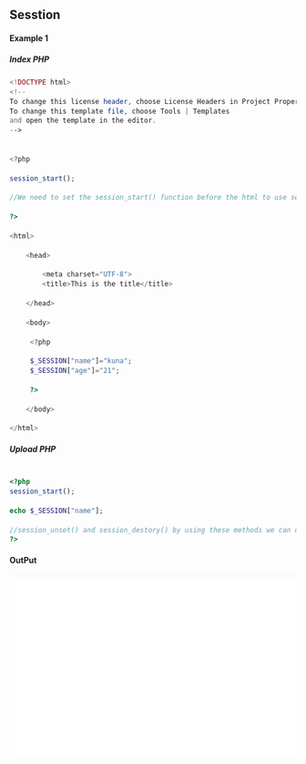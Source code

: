 ## Sesstion

#### Example 1

##### Index PHP

```PHP
<!DOCTYPE html>
<!--
To change this license header, choose License Headers in Project Properties.
To change this template file, choose Tools | Templates
and open the template in the editor.
-->


<?php

session_start();

//We need to set the session_start() function before the html to use sesstion.

?>

<html>
    
    <head>
        
        <meta charset="UTF-8">
        <title>This is the title</title>

    </head>
    
    <body>
      
     <?php
     
     $_SESSION["name"]="kuna";
     $_SESSION["age"]="21";
     
     ?>
     
    </body>
    
</html>

```

##### Upload PHP

```PHP

<?php
session_start();

echo $_SESSION["name"];

//session_unset() and session_destory() by using these methods we can delete session variables.
?>
```
#### OutPut 
![Example 7.1](../../0-media/7-1.png)

